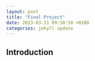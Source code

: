 ```yaml
---
layout: post
title: "Final Project"
date: 2023-03-21 09:50:58 +0100
categories: jekyll update
---
```


## Introduction
